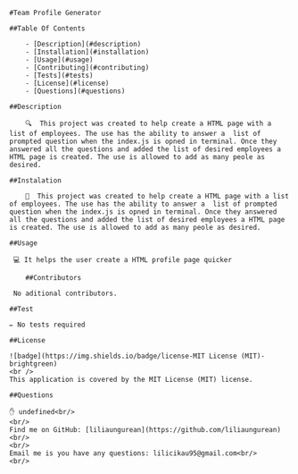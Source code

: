 
    #Team Profile Generator

    ##Table Of Contents

        - [Description](#description)
        - [Installation](#installation)
        - [Usage](#usage)
        - [Contributing](#contributing)
        - [Tests](#tests)
        - [License](#license)
        - [Questions](#questions)
    
    ##Description

        🔍  This project was created to help create a HTML page with a list of employees. The use has the ability to answer a  list of prompted question when the index.js is opned in terminal. Once they answered all the questions and added the list of desired employees a HTML page is created. The use is allowed to add as many peole as desired.

    ##Instalation

        💾  This project was created to help create a HTML page with a list of employees. The use has the ability to answer a  list of prompted question when the index.js is opned in terminal. Once they answered all the questions and added the list of desired employees a HTML page is created. The use is allowed to add as many peole as desired.

    ##Usage

     💻 It helps the user create a HTML profile page quicker

        ##Contributors

     No aditional contributors.

    ##Test

    ✏️ No tests required

    ##License

    ![badge](https://img.shields.io/badge/license-MIT License (MIT)-brightgreen)
    <br />
    This application is covered by the MIT License (MIT) license. 

    ##Questions

    ✋ undefined<br/>
    <br/>
    Find me on GitHub: [liliaungurean](https://github.com/liliaungurean) <br/>
    <br/>
    Email me is you have any questions: lilicikau95@gmail.com<br/>
    <br/>
    